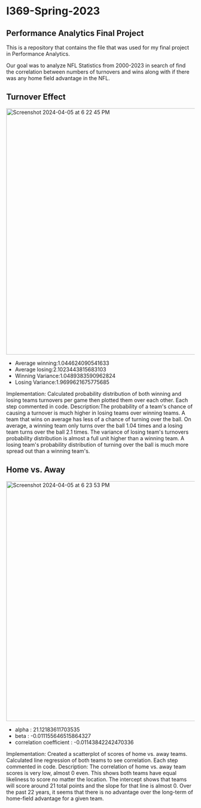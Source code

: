 # I369-Spring-2023
## Performance Analytics Final Project

This is a repository that contains the file that was used for my final project in Performance Analytics.

Our goal was to analyze NFL Statistics from 2000-2023 in search of find the correlation between numbers of turnovers and wins along with if there was any home field advantage in the NFL.

## Turnover Effect

<img width="658" alt="Screenshot 2024-04-05 at 6 22 45 PM" src="https://github.com/mjleitgeb/i369/assets/166170067/0d3e7db1-6ba4-408e-81cc-3f7741c80fa6">

- Average winning:1.044624090541633
- Average losing:2.1023443815683103
- Winning Variance:1.0489383590962824 
- Losing Variance:1.9699621675775685

Implementation: Calculated probability distribution of both winning and losing teams turnovers per game then plotted them over each other. Each step commented in code.
Description:The probability of a team's chance of causing a turnover is much higher in losing teams over winning teams. A team that wins on average has less of a chance of turning over the ball. On average, a winning team only turns over the ball 1.04 times and a losing team turns over the ball 2.1 times. The variance of losing team's turnovers probability distribution is almost a full unit higher than a winning team. A losing team's probability distribution of turning over the ball is much more spread out than a winning team's.


## Home vs. Away

<img width="641" alt="Screenshot 2024-04-05 at 6 23 53 PM" src="https://github.com/mjleitgeb/i369/assets/166170067/d4a4fecc-bd88-4c6b-906c-fcc13213ccb3">

- alpha :  21.12183611703535
- beta :  -0.011155646515864327
- correlation coefficient :  -0.01143842242470336

Implementation: Created a scatterplot of scores of home vs. away teams. Calculated line regression of both teams to see correlation. Each step commented in code.
Description: The correlation of home vs. away team scores is very low, almost 0 even. This shows both teams have equal likeliness to score no matter the location. The intercept shows that teams will score around 21 total points and the slope for that line is almost 0. Over the past 22 years, it seems that there is no advantage over the long-term of home-field advantage for a given team. 
